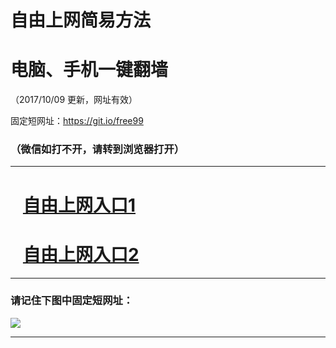 ﻿# 自由上网简易方法

# 电脑、手机一键翻墙

（2017/10/09 更新，网址有效）

固定短网址：https://git.io/free99

### （微信如打不开，请转到浏览器打开）


***





# &nbsp;&nbsp; <a href="http://ft1596127298.fwq-tz-1001.info/fwqtz01.html?t=100900125020 " target="_blank">自由上网入口1</a>
# &nbsp;&nbsp; <a href="http://ft1363732487.fwq-tz-1002.info/fwqtz02.html?t=100900130232 " target="_blank">自由上网入口2</a>
***

### 请记住下图中固定短网址：

<img src="https://s3-us-west-2.amazonaws.com/fwq-1001/yjfq-20170905okok.png" /> 


***

